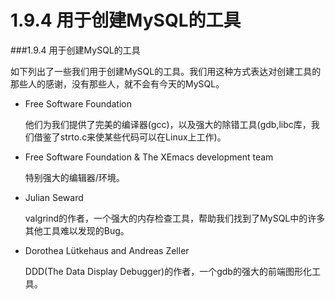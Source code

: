 # 1.9.4 用于创建MySQL的工具

###1.9.4 用于创建MySQL的工具

  如下列出了一些我们用于创建MySQL的工具。我们用这种方式表达对创建工具的那些人的感谢，没有那些人，就不会有今天的MySQL。
  
  - Free Software Foundation
  
    他们为我们提供了完美的编译器(gcc)，以及强大的除错工具(gdb,libc库，我们借鉴了strto.c来使某些代码可以在Linux上工作)。
    
  - Free Software Foundation & The XEmacs development team
  
    特别强大的编辑器/环境。
    
  - Julian Seward
  
    valgrind的作者，一个强大的内存检查工具，帮助我们找到了MySQL中的许多其他工具难以发现的Bug。
    
  - Dorothea Lütkehaus and Andreas Zeller
  
    DDD(The Data Display Debugger)的作者，一个gdb的强大的前端图形化工具。
    
    
